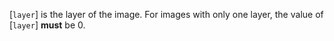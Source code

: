 [`layer`] is the layer of the image.
For images with only one layer, the value of [`layer`] **must**  be 0.